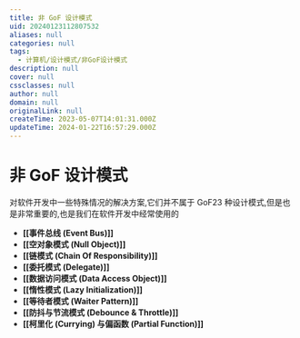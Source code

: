 ```yaml
---
title: 非 GoF 设计模式
uid: 20240123112807532
aliases: null
categories: null
tags:
  - 计算机/设计模式/非GoF设计模式
description: null
cover: null
cssclasses: null
author: null
domain: null
originalLink: null
createTime: 2023-05-07T14:01:31.000Z
updateTime: 2024-01-22T16:57:29.000Z
---
```


# 非 GoF 设计模式

对软件开发中一些特殊情况的解决方案,它们并不属于 GoF23 种设计模式,但是也是非常重要的,也是我们在软件开发中经常使用的

- **[[事件总线 (Event Bus)]]**
- **[[空对象模式 (Null Object)]]**
- **[[链模式 (Chain Of Responsibility)]]**
- **[[委托模式 (Delegate)]]**
- **[[数据访问模式 (Data Access Object)]]**
- **[[惰性模式 (Lazy Initialization)]]**
- **[[等待者模式 (Waiter Pattern)]]**
- **[[防抖与节流模式 (Debounce & Throttle)]]**
- **[[柯里化 (Currying) 与偏函数 (Partial Function)]]**
